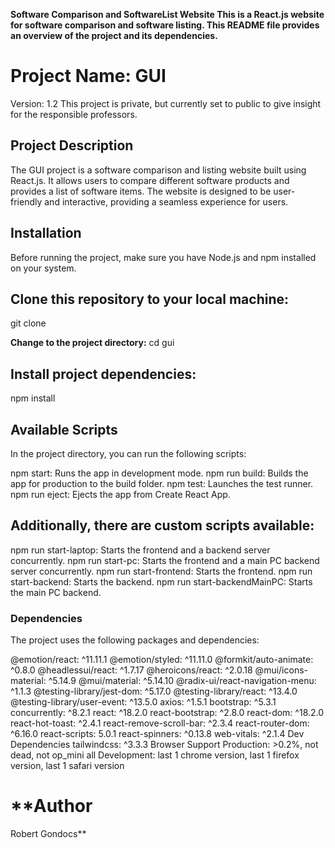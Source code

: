 
**Software Comparison and SoftwareList Website
This is a React.js website for software comparison and software listing. This README file provides an overview of the project and its dependencies.**

# **Project Name: GUI**
Version: 1.2
This project is private, but currently set to public to give insight for the responsible professors.

## **Project Description**
The GUI project is a software comparison and listing website built using React.js. It allows users to compare different software products and provides a list of software items. The website is designed to be user-friendly and interactive, providing a seamless experience for users.

## **Installation**
Before running the project, make sure you have Node.js and npm installed on your system.

## **Clone this repository to your local machine:**
git clone <repository-url>

**Change to the project directory:**
cd gui


## **Install project dependencies:**
npm install

## **Available Scripts**
In the project directory, you can run the following scripts:

npm start: Runs the app in development mode.
npm run build: Builds the app for production to the build folder.
npm test: Launches the test runner.
npm run eject: Ejects the app from Create React App.


## **Additionally, there are custom scripts available:**

npm run start-laptop: Starts the frontend and a backend server concurrently.
npm run start-pc: Starts the frontend and a main PC backend server concurrently.
npm run start-frontend: Starts the frontend.
npm run start-backend: Starts the backend.
npm run start-backendMainPC: Starts the main PC backend.


### **Dependencies**
The project uses the following packages and dependencies:

@emotion/react: ^11.11.1
@emotion/styled: ^11.11.0
@formkit/auto-animate: ^0.8.0
@headlessui/react: ^1.7.17
@heroicons/react: ^2.0.18
@mui/icons-material: ^5.14.9
@mui/material: ^5.14.10
@radix-ui/react-navigation-menu: ^1.1.3
@testing-library/jest-dom: ^5.17.0
@testing-library/react: ^13.4.0
@testing-library/user-event: ^13.5.0
axios: ^1.5.1
bootstrap: ^5.3.1
concurrently: ^8.2.1
react: ^18.2.0
react-bootstrap: ^2.8.0
react-dom: ^18.2.0
react-hot-toast: ^2.4.1
react-remove-scroll-bar: ^2.3.4
react-router-dom: ^6.16.0
react-scripts: 5.0.1
react-spinners: ^0.13.8
web-vitals: ^2.1.4
Dev Dependencies
tailwindcss: ^3.3.3
Browser Support
Production: >0.2%, not dead, not op_mini all
Development: last 1 chrome version, last 1 firefox version, last 1 safari version

# **Author
Robert Gondocs**
